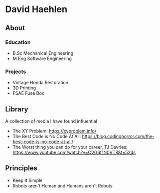 # David Haehlen

## About

### Education

- B.Sc Mechanical Engineering
- M.Eng Software Engineering

### Projects

- Vintage Honda Restoration
- 3D Printing
- FSAE Fuse Box

## Library

A collection of media I have found influential

- The XY Problem: https://xyproblem.info/
- The Best Code is No Code At All: https://blog.codinghorror.com/the-best-code-is-no-code-at-all/
- The Worst thing you can do for your career, TJ Devries: https://www.youtube.com/watch?v=CVG6f1N0VT8&t=524s

## Principles

- Keep It Simple
- Robots aren't Human and Humans aren't Robots
